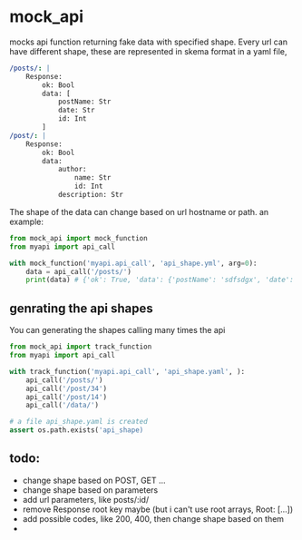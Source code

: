 # mock_api
mocks api function returning fake data with specified shape.
Every url can have different shape, these are represented in skema format in a yaml file,
```yaml
/posts/: |
    Response:
        ok: Bool
        data: [
            postName: Str
            date: Str
            id: Int
        ]
/post/: |
    Response:
        ok: Bool
        data:
            author:
                name: Str
                id: Int
            description: Str
```
The shape of the data can change based on url hostname or path.
an example:
```python
from mock_api import mock_function
from myapi import api_call

with mock_function('myapi.api_call', 'api_shape.yml', arg=0):
    data = api_call('/posts/')
    print(data) # {'ok': True, 'data': {'postName': 'sdfsdgx', 'date': 'sdfg4'}}
```

## genrating the api shapes

You can generating the shapes calling many times the api
```python
from mock_api import track_function
from myapi import api_call

with track_function('myapi.api_call', 'api_shape.yaml', ):
    api_call('/posts/')
    api_call('/post/34')
    api_call('/post/14')
    api_call('/data/')

# a file api_shape.yaml is created
assert os.path.exists('api_shape)
```

## todo:
- change shape based on POST, GET ...
- change shape based on parameters
- add url parameters, like posts/:id/
- remove Response root key maybe (but i can't use root arrays, Root: [...])
- add possible codes, like 200, 400, then change shape based on them
- 

